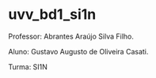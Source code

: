 # uvv_bd1_si1n
Professor: Abrantes Araújo Silva Filho.





Aluno: Gustavo Augusto de Oliveira Casati.





Turma: SI1N

